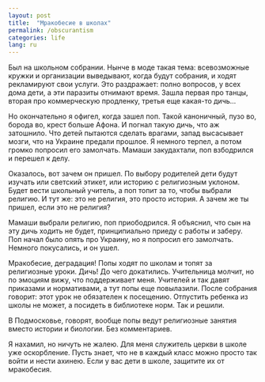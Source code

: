 ```yaml
---
layout: post
title:  "Мракобесие в школах"
permalink: /obscurantism
categories: life
lang: ru
---
```


Был на школьном собрании. Нынче в моде такая тема: всевозможные кружки и
организации выведывают, когда будут собрания, и ходят рекламируют свои
услуги. Это раздражает: полно вопросов, у всех дома дети, а эти паразиты
отнимают время. Зашла первая про танцы, вторая про коммерческую продленку,
третья еще какая-то дичь...

Но окончательно я офигел, когда зашел поп. Такой каноничный, пузо во, борода во,
крест больше Афона. И погнал такую дичь, что аж затошнило. Что детей пытаются
сделать врагами, запад высасывает мозги, что на Украине предали прошлое. Я
немного терпел, а потом громко попросил его замолчать. Мамаши закудахтали, поп
взбодрился и перешел к делу.

Оказалось, вот зачем он пришел. По выбору родителей дети будут изучать или
светский этикет, или историю с религиозным уклоном. Будет вести школьный
учитель, а поп топит за то, чтобы выбрали религию. И тут же: это не религия, это
просто история. А зачем же ты пришел, если это не религия?

Мамаши выбрали религию, поп приободрился. Я объяснил, что сын на эту дичь ходить
не будет, принципиально приеду с работы и заберу. Поп начал было опять про
Украину, но я попросил его замолчать. Немного покусались, и он ушел.

Мракобесие, деградация! Попы ходят по школам и топят за религиозные уроки. Дичь!
До чего докатились. Учительница молчит, но по эмоциям вижу, что поддерживает
меня. Учителей и так давят приказами и нормативами, а тут попы еще
повылазили. После собрания говорит: этот урок не обязателен к
посещению. Отпустить ребенка из школы не может, а посидеть в библиотеке
норм. Так и решили.

В Подмосковье, говорят, вообще попы ведут религиозные занятия вместо истории и
биологии. Без комментариев.

Я нахамил, но ничуть не жалею. Для меня служитель церкви в школе уже
оскорбление. Пусть знает, что не в каждый класс можно просто так войти и нести
ахинею. Если у вас дети в школе, защитите их от мракобесия.
